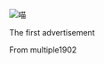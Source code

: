 ![喵](https://gitcafe.com/Superwyh/OutOfMemory/raw/master/OurOfMemory.png)

The first advertisement

From multiple1902